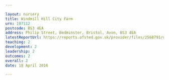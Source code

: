 ```yaml
---

layout: nursery
title: Windmill Hill City Farm
urn: 107112
postcode: BS3 4EA
address: Philip Street, Bedminster, Bristol, Avon, BS3 4EA
latestReportUrl: https://reports.ofsted.gov.uk/provider/files/2568791/urn/107112.pdf
teaching: 2
development: 2
leadership: 2
outcomes: 2
overall: 2
date: 18 April 2016

---
```


